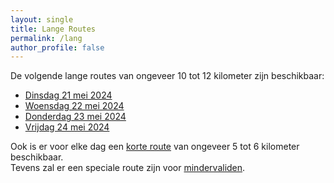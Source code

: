 ```yaml
---
layout: single
title: Lange Routes
permalink: /lang
author_profile: false
---
```


De volgende lange routes van ongeveer 10 tot 12 kilometer zijn beschikbaar:

- [Dinsdag 21 mei 2024](/routes/lang/dinsdag)
- [Woensdag 22 mei 2024](/routes/lang/woensdag)
- [Donderdag 23 mei 2024](/routes/lang/donderdag)
- [Vrijdag 24 mei 2024](/routes/lang/vrijdag)

Ook is er voor elke dag een [korte route](/kort) van ongeveer 5 tot 6 kilometer beschikbaar.  
Tevens zal er een speciale route zijn voor [mindervaliden](/routes/mindervaliden).

